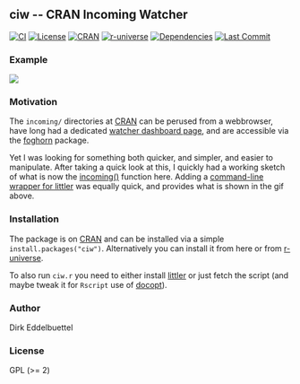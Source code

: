 
## ciw -- CRAN Incoming Watcher

[![CI](https://github.com/eddelbuettel/ciw/actions/workflows/ci.yaml/badge.svg)](https://github.com/eddelbuettel/ciw/actions/workflows/ci.yaml)
[![License](https://eddelbuettel.github.io/badges/GPL2+.svg)](https://www.gnu.org/licenses/gpl-2.0.html)
[![CRAN](https://www.r-pkg.org/badges/version/ciw)](https://cran.r-project.org/package=ciw)
[![r-universe](https://eddelbuettel.r-universe.dev/badges/ciw)](https://eddelbuettel.r-universe.dev/ciw)
[![Dependencies](https://tinyverse.netlify.com/badge/ciw)](https://cran.r-project.org/package=ciw)
[![Last Commit](https://img.shields.io/github/last-commit/eddelbuettel/ciw)](https://github.com/eddelbuettel/ciw)

### Example

![](https://eddelbuettel.github.io/images/2024-02-29/ciw.r_demo_2024-02-29_11-48.gif)

### Motivation

The `incoming/` directories at [CRAN][cran] can be perused from a webbrowser, have long had a
dedicated [watcher dashboard page](https://r-hub.github.io/cransays/articles/dashboard.html), and
are accessible via the [foghorn][foghorn] package.

Yet I was looking for something both quicker, and simpler, and easier to manipulate.  After taking a
quick look at this, I quickly had a working sketch of what is now the
[incoming()](https://github.com/eddelbuettel/ciw/blob/master/R/incoming.R) function here.  Adding a
[command-line wrapper for
littler](https://github.com/eddelbuettel/littler/blob/master/inst/examples/ciw.r) was equally quick,
and provides what is shown in the gif above.

### Installation

The package is on [CRAN][cran] and can be installed via a simple `install.packages("ciw")`.
Alternatively you can install it from here or from [r-universe][r-universe ciw].

To also run `ciw.r` you need to either install [littler][littler] or just fetch the script (and
maybe tweak it for `Rscript` use of [docopt][docopt]).

### Author

Dirk Eddelbuettel

### License

GPL (>= 2)

[cran]: https://cran.r-project.org
[foghorn]: https://cran.r-project.org/package=foghorn
[littler]: https://cran.r-project.org/package=littler
[remotes]: https://cran.r-project.org/package=remotes
[docopt]: https://cran.r-project.org/package=docopt
[r-universe ciw]: https://eddelbuettel.r-universe.dev/ciw
